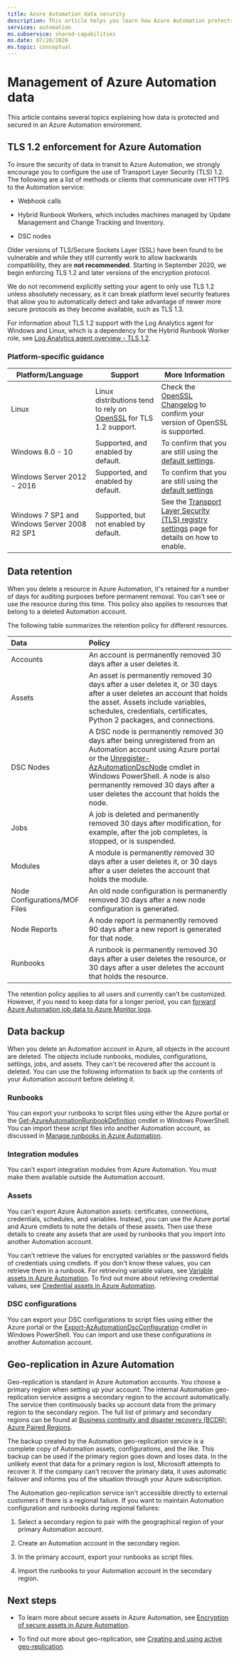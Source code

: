 ```yaml
---
title: Azure Automation data security
description: This article helps you learn how Azure Automation protects your privacy and secures your data.
services: automation
ms.subservice: shared-capabilities
ms.date: 07/20/2020
ms.topic: conceptual
---
```

# Management of Azure Automation data

This article contains several topics explaining how data is protected and secured in an Azure Automation environment.

## TLS 1.2 enforcement for Azure Automation

To insure the security of data in transit to Azure Automation, we strongly encourage you to configure the use of Transport Layer Security (TLS) 1.2. The following are a list of methods or clients that communicate over HTTPS to the Automation service:

* Webhook calls

* Hybrid Runbook Workers, which includes machines managed by Update Management and Change Tracking and Inventory.

* DSC nodes

Older versions of TLS/Secure Sockets Layer (SSL) have been found to be vulnerable and while they still currently work to allow backwards compatibility, they are **not recommended**. Starting in September 2020, we begin enforcing TLS 1.2 and later versions of the encryption protocol.

We do not recommend explicitly setting your agent to only use TLS 1.2 unless absolutely necessary, as it can break platform level security features that allow you to automatically detect and take advantage of newer more secure protocols as they become available, such as TLS 1.3.

For information about TLS 1.2 support with the Log Analytics agent for Windows and Linux, which is a dependency for the Hybrid Runbook Worker role, see [Log Analytics agent overview - TLS 1.2](..//azure-monitor/platform/log-analytics-agent.md#tls-12-protocol). 

### Platform-specific guidance

|Platform/Language | Support | More Information |
| --- | --- | --- |
|Linux | Linux distributions tend to rely on [OpenSSL](https://www.openssl.org) for TLS 1.2 support.  | Check the [OpenSSL Changelog](https://www.openssl.org/news/changelog.html) to confirm your version of OpenSSL is supported.|
| Windows 8.0 - 10 | Supported, and enabled by default. | To confirm that you are still using the [default settings](/windows-server/security/tls/tls-registry-settings).  |
| Windows Server 2012 - 2016 | Supported, and enabled by default. | To confirm that you are still using the [default settings](/windows-server/security/tls/tls-registry-settings) |
| Windows 7 SP1 and Windows Server 2008 R2 SP1 | Supported, but not enabled by default. | See the [Transport Layer Security (TLS) registry settings](/windows-server/security/tls/tls-registry-settings) page for details on how to enable.  |

## Data retention

When you delete a resource in Azure Automation, it's retained for a number of days for auditing purposes before permanent removal. You can't see or use the resource during this time. This policy also applies to resources that belong to a deleted Automation account.

The following table summarizes the retention policy for different resources.

| Data | Policy |
|:--- |:--- |
| Accounts |An account is permanently removed 30 days after a user deletes it. |
| Assets |An asset is permanently removed 30 days after a user deletes it, or 30 days after a user deletes an account that holds the asset. Assets include variables, schedules, credentials, certificates, Python 2 packages, and connections. |
| DSC Nodes |A DSC node is permanently removed 30 days after being unregistered from an Automation account using Azure portal or the [Unregister-AzAutomationDscNode](/powershell/module/az.automation/unregister-azautomationdscnode?view=azps-3.7.0) cmdlet in Windows PowerShell. A node is also permanently removed 30 days after a user deletes the account that holds the node. |
| Jobs |A job is deleted and permanently removed 30 days after modification, for example, after the job completes, is stopped, or is suspended. |
| Modules |A module is permanently removed 30 days after a user deletes it, or 30 days after a user deletes the account that holds the module. |
| Node Configurations/MOF Files |An old node configuration is permanently removed 30 days after a new node configuration is generated. |
| Node Reports |A node report is permanently removed 90 days after a new report is generated for that node. |
| Runbooks |A runbook is permanently removed 30 days after a user deletes the resource, or 30 days after a user deletes the account that holds the resource. |

The retention policy applies to all users and currently can't be customized. However, if you need to keep data for a longer period, you can [forward Azure Automation job data to Azure Monitor logs](automation-manage-send-joblogs-log-analytics.md).

## Data backup

When you delete an Automation account in Azure, all objects in the account are deleted. The objects include runbooks, modules, configurations, settings, jobs, and assets. They can't be recovered after the account is deleted. You can use the following information to back up the contents of your Automation account before deleting it.

### Runbooks

You can export your runbooks to script files using either the Azure portal or the [Get-AzureAutomationRunbookDefinition](/powershell/module/servicemanagement/azure/get-azureautomationrunbookdefinition) cmdlet in Windows PowerShell. You can import these script files into another Automation account, as discussed in [Manage runbooks in Azure Automation](manage-runbooks.md).

### Integration modules

You can't export integration modules from Azure Automation. You must make them available outside the Automation account.

### Assets

You can't export Azure Automation assets: certificates, connections, credentials, schedules, and variables. Instead, you can use the Azure portal and Azure cmdlets to note the details of these assets. Then use these details to create any assets that are used by runbooks that you import into another Automation account.

You can't retrieve the values for encrypted variables or the password fields of credentials using cmdlets. If you don't know these values, you can retrieve them in a runbook. For retrieving variable values, see [Variable assets in Azure Automation](shared-resources/variables.md). To find out more about retrieving credential values, see [Credential assets in Azure Automation](shared-resources/credentials.md).

### DSC configurations

You can export your DSC configurations to script files using either the Azure portal or the 
[Export-AzAutomationDscConfiguration](/powershell/module/az.automation/export-azautomationdscconfiguration?view=azps-3.7.0) cmdlet in Windows PowerShell. You can import and use these configurations in another Automation account.

## Geo-replication in Azure Automation

Geo-replication is standard in Azure Automation accounts. You choose a primary region when setting up your account. The internal Automation geo-replication service assigns a secondary region to the account automatically. The service then continuously backs up account data from the primary region to the secondary region. The full list of primary and secondary regions can be found at [Business continuity and disaster recovery (BCDR): Azure Paired Regions](../best-practices-availability-paired-regions.md).

The backup created by the Automation geo-replication service is a complete copy of Automation assets, configurations, and the like. This backup can be used if the primary region goes down and loses data. In the unlikely event that data for a primary region is lost, Microsoft attempts to recover it. If the company can't recover the primary data, it uses automatic failover and informs you of the situation through your Azure subscription.

The Automation geo-replication service isn't accessible directly to external customers if there is a regional failure. If you want to maintain Automation configuration and runbooks during regional failures:

1. Select a secondary region to pair with the geographical region of your primary Automation account.

2. Create an Automation account in the secondary region.

3. In the primary account, export your runbooks as script files.

4. Import the runbooks to your Automation account in the secondary region.

## Next steps

* To learn more about secure assets in Azure Automation, see [Encryption of secure assets in Azure Automation](automation-secure-asset-encryption.md).

* To find out more about geo-replication, see [Creating and using active geo-replication](../azure-sql/database/active-geo-replication-overview.md).
